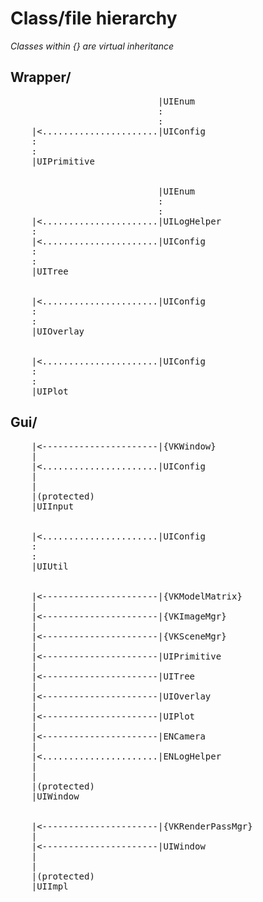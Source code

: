# Class/file hierarchy
<i>Classes within {} are virtual inheritance</i>

## Wrapper/
<pre>
                            |UIEnum
                            :
                            :
    |<......................|UIConfig
    :
    :
    |UIPrimitive


                            |UIEnum
                            :
                            :
    |<......................|UILogHelper
    :
    |<......................|UIConfig
    :
    :
    |UITree


    |<......................|UIConfig
    :
    :
    |UIOverlay


    |<......................|UIConfig
    :
    :
    |UIPlot
</pre>

## Gui/
<pre>
    |<----------------------|{VKWindow}
    |
    |<......................|UIConfig
    |
    |
    |(protected)
    |UIInput


    |<......................|UIConfig
    :
    :
    |UIUtil


    |<----------------------|{VKModelMatrix}
    |
    |<----------------------|{VKImageMgr}
    |
    |<----------------------|{VKSceneMgr}
    |
    |<----------------------|UIPrimitive
    |
    |<----------------------|UITree
    |
    |<----------------------|UIOverlay
    |
    |<----------------------|UIPlot
    |
    |<----------------------|ENCamera
    |
    |<......................|ENLogHelper
    |
    |
    |(protected)
    |UIWindow


    |<----------------------|{VKRenderPassMgr}
    |
    |<----------------------|UIWindow
    |
    |
    |(protected)
    |UIImpl
</pre>